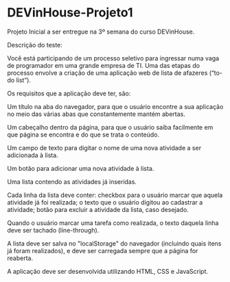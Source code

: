 # DEVinHouse-Projeto1

Projeto Inicial a ser entregue na 3º semana do curso DEVinHouse.




Descrição do teste:

Você está participando de um processo seletivo para ingressar numa vaga de programador em uma grande empresa de TI. Uma das etapas do processo envolve a criação de uma aplicação web de lista de afazeres (“to-do list”).

Os requisitos que a aplicação deve ter, são:

Um título na aba do navegador, para que o usuário encontre a sua aplicação no meio das várias abas que constantemente mantém abertas.

Um cabeçalho dentro da página, para que o usuário saiba facilmente em que página se encontra e do que se trata o conteúdo.

Um campo de texto para digitar o nome de uma nova atividade a ser adicionada à lista.

Um botão para adicionar uma nova atividade à lista.

Uma lista contendo as atividades já inseridas.

Cada linha da lista deve conter: checkbox para o usuário marcar que aquela atividade já foi realizada; o texto que o usuário digitou ao cadastrar a atividade; botão para excluir a atividade da lista, caso desejado.

Quando o usuário marcar uma tarefa como realizada, o texto daquela linha deve ser tachado (line-through).

A lista deve ser salva no "localStorage" do navegador (incluindo quais itens já foram realizados), e deve ser carregada sempre que a página for reaberta.

A aplicação deve ser desenvolvida utilizando HTML, CSS e JavaScript.
